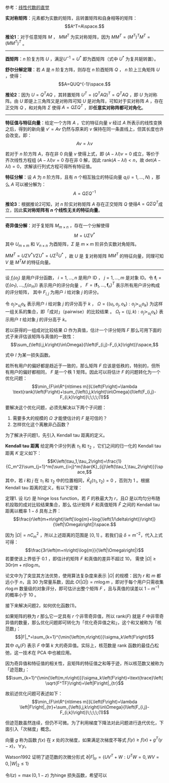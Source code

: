 参考：[线性代数的直觉](https://limuzhi.com/2018/07/15/Linear-algebra-feeling/)

**实对称矩阵**：元素都为实数的矩阵，且转置矩阵和自身相等的矩阵：
$$A^T=A\space.$$

**推论1**：对于任意矩阵 $M$ ， $MM^T$ 为实对称矩阵，因为 $MM^T=\left(M^T\right)^TM^T=\left(MM^T\right)^T$ 。

---

**酉矩阵**：$n$ 阶复方阵 $U$ ，满足$U^{-1}=U^*$ 即为酉矩阵（式中 $U^*$ 为复共轭转置）。

**舒尔分解定理**：若 $A$ 是 $n$ 阶复方阵，则存在 $n$ 阶酉矩阵 $Q$ ， $n$ 阶上三角矩阵 $U$ ，使得：$$A=QUQ^{-1}\space.$$

**推论2**：因为 $U=Q^TAQ$ ，其转置矩阵 $U^T=\left(Q^TAQ\right)^T=Q^TAQ$ ，即 $U$ 为对称阵。由 $U$ 即是上三角阵又是对称阵可知 $U$ 是对角阵，可知对于实对称阵 $A$ ，存在正交阵 $Q$ ，和对角阵 $\Sigma$ 使得 $A=Q\Sigma Q^T$ ，即**任意实对称阵都可对角化**。

---

**特征值与特征向量**：给定一个方阵 $A$ ，它的特征向量 $v$  经过 $A$ 所表示的线性变换之后，得到的新向量 $v'=Av$ 仍然与原来的 $v$ 保持在同一条直线上，但其长度也许会改变。即：$$Av=\lambda v$$

若对于 $n$ 阶方阵 $A$，存在非 $0$ 向量 $v$ 使得上式，即 $\left(A-\lambda I\right)v=0$ 成立，等价于齐次线性方程组 $\left(A-\lambda I\right)v=0$ 存在非 $0$ 解，因此 $\text{rank}\left(A-\lambda I\right)<n$，故 $\text{det}\left(A-\lambda I\right)=0$，求解该行列式方程可得所有特征值。

**特征分解**：设 $A$ 为 $n$ 阶方阵，且有 $n$ 个相互独立的特征向量 $q_i (i=1,\dots,N)$ ，那么 $A$ 可以被分解为：$$A=Q\Sigma Q^{-1}$$

**推论3**：根据推论2可知，对 $n$ 阶实对称矩阵 $A$ 存在正交矩阵 $Q$ 使得$A=Q\Sigma Q^T$成立，因此**实对称矩阵有 $n$ 个线性无关的特征向量**。

---

**奇异值分解**：对于复矩阵 $M_{m \times n}$ ，存在一个分解使得 $$M=U\Sigma V^*$$ 其中 $U_{m \times m}$ 和 $V_{n \times n}$ 为酉矩阵，$\Sigma$ 是 $m \times m$ 阶非负实数对角矩阵。

$MM^T=U\Sigma V^*V\Sigma U^*=U\Sigma^2U^*$ ，故 $U$ 是 复对称矩阵 $MM^T$ 的特征向量，同理可知 $V$ 是 $M^TM$ 的特征向量。

---

设 $f_i\left(o_j\right)$ 是用户评分函数， $i=1,\dots,n$ 是用户 ID ， $j=1,\dots,m$ 是对象 ID。令 $\textbf{f}_i=\left(f_i\left(o_1\right),\dots,f_i\left(o_m\right)\right)$ 表示用户的评分向量 ， $F=\left(\textbf{f}_1,\dots,\textbf{f}_n\right)^T$ 表示所有用户评分构成的评分矩阵， 其中 $F_{i,j}$ 为用户 $i$ 给对象 $j$ 的评分。

令 $o_j\succ_{u_i}o_k$ 表示用户 $i$ 给对象 $j$ 的评分高于 $k$ ， $\Omega=\left\{\left(u_i,o_j,o_k\right):o_j\succ_{u_i}o_k\right\}$ 为这样一组关系的集合，即「成对」（pairwise）的比较结果 。 $\Omega_t=\left\{\left(j,k\right):o_j\succ_{u_t}o_k\right\}$ 表示用户 $t$ 给对象 $j$ 的评分高于 $k$。

若以获得的一组成对比较结果 $\Omega$ 作为真值，估计一个评分矩阵 $F$ 那么可用下面的式子来评估该矩阵与真值的一致性： 
$$\sum_{\left(i,j,k\right)\in\Omega}{l\left(F_{i,j}-F_{i,k}\right)}\space,$$

式中 $l$ 为某一损失函数。

若所有用户的偏好都是趋近于一致的，那么矩阵 $F$ 应该是低秩的，特别的，但所有用户的偏好都相同， $F$ 是一个秩 1 矩阵。因此可以将估计 $F$ 的问题转化为一个优化问题：
$$\min_{F\in\R^{n\times m}}L\left(F\right)=\lambda \text{rank}\left(F\right)+\sum_{\left(i,j,k\right)\in\Omega}{l\left(F_{i,j}-F_{i,k}\right)}\;\;\;\;(1)$$

要解决这个优化问题，必须先解决以下两个子问题：
 1. 需要多大的规模的 $\Omega$ 才能使估计的 $F$ 是可信的？ 
 2. 怎样优化这个离散非凸函数？

为了解决子问题1，先引入 Kendall tau 距离的定义。

**Kendall tau 距离** 给定两个评分列表 $\tau_1$ 和 $\tau_2$ ，它们之间的归一化的 Kendall tau 距离 $K$ 定义如下：
$$K\left(\tau_1,\tau_2\right)=\frac{1}{C_m^2}\sum_{j=1}^m{\sum_{i>j}^m{\bar{K}_{ij}\left(\tau_1,\tau_2\right)}}\space,$$
其中，若 $i$ 和 $j$ 在 $\tau_1$ 和 $\tau_2$ 中的位置相同，$\bar{K}_{ij}\left(\tau_1,\tau_2\right)=0$ ，否则为 $1$ 。根据 Kendall tau 距离的定义，有以下定理：

定理1. 设 $l\left(z\right)$ 是 hinge loss function，若 $F$ 的秩最大为 $r$，且$\Omega$ 是以均匀分布随机投取的成对比较结果集合，那么 估计矩阵 $F$ 和真值矩阵 $\hat{F}$ 之间的 Kendall tau 距离以概率 $1-\delta$ 具有上界：
$$\frac{r\left(m+n\right)\left[\log{m}+\log{\left(1/\delta\right)}\right]}{\left|\Omega\right|}\space.$$

因为 $\left|\Omega\right|=nC_m^2$ ，所以上述距离的范围是 $\left[0,1\right]$ 。若我们设 $\delta=m^{-2}$，代入上式可得：
$$\frac{3r\left(m+n\right)\log{m}}{\left|\Omega\right|}$$ 
若要使该上界低于 $0.1$ ，即估计的矩阵 $F$ 和真值的差异不超过 $10%$， 需使 $\left|\Omega\right|\ge 30r\left(m+n\right)\log{m}$。

论文中为了突显其方法优势，使用算法复杂度来表示 $\left|\Omega\right|$ 的规模：因为 $r$ 和 $m$ 都远小于 $n$，且 $30$ 为常量系数，因此 $O\left(\left|\Omega\right|\right)=rn\log{m}$ ，即对于每个用户只需收集 $r\log{m}$ 数量级的对象评分，即可估计出整个矩阵 $F$ ，且与真值的误差以 $1-m^{-1}$ 的概率小于 $10%$ 。

接下来解决问题2，如何优化函数(1)。

如果矩阵的秩为 $r$ 那么它一定具有 $r$ 个非零奇异值，所以 $\text{rank}\left(F\right)$ 就是 $F$ 中非零奇异值的数量，那么优化问题即可转化为「优化奇异值之和」，这个和又被称为「核范数」：
$$|F|_*=\sum_{k=1}^{\min{\left(m,n\right)}}\sigma_k\left(F\right)$$
其中 $\sigma_k\left(F\right)$ 表示 $F$ 中第 $k$ 大的奇异值。实际上，核范数是 $\text{rank}$ 函数的最佳凸松弛，这一技术在 PCA 中也被应用。

因为奇异值和特征值的相关性，且矩阵的特征值之和等于迹，所以核范数又被称为「迹范数」：
$$\sum_{k=1}^{\min{\left(m,n\right)}}\sigma_k\left(F\right)=\text{trace}\left(\sqrt{F^TF}\right)=\left|F\right|_{tr}$$


故前述优化问题可表述如下：
$$\min_{F\in\R^{n\times m}}L\left(F\right)=\lambda \left|F\right|_{tr}+\sum_{\left(i,j,k\right)\in\Omega}{l\left(F_{i,j}-F_{i,k}\right)}\;\;\;\;(1)$$

但迹范数虽然连续，但仍不可微。为了利用梯度下降法对此问题进行迭代优化，下面引入「次梯度」概念。

向量 $g$ 称为函数 $f\left(x\right)$ 在 $x$ 处的次梯度，如果满足次梯度不等式 $f\left(y\right)\ge f\left(x\right)+g^T\left(y-x\right)$，$\forall y$。

Watson1992 证明了迹范数的次微分形式
$\partial\left|F\right|_{tr}=\left\{UV^T+W:U^TW=0,WV=0,\left|W\right|_2\le1\right\}$


令$l\left(z\right)=\max{\left(0,1-z\right)}$ 为hinge 损失函数，希望可以
<!--stackedit_data:
eyJoaXN0b3J5IjpbNzI0Mjk3MjUyLC03MTE1NzY3MzksLTgzMz
UzNjUxMCwxMzUzNzU3MjQsMzIwODcyODI4LC0xMDg1MDc0MjU4
LC00NDM2MTY5ODUsMTYyNjg3OTg5MSwtMjEzMzcxNTAzMiw2MD
YxMDk0Niw3MjEyMzAxMzldfQ==
-->